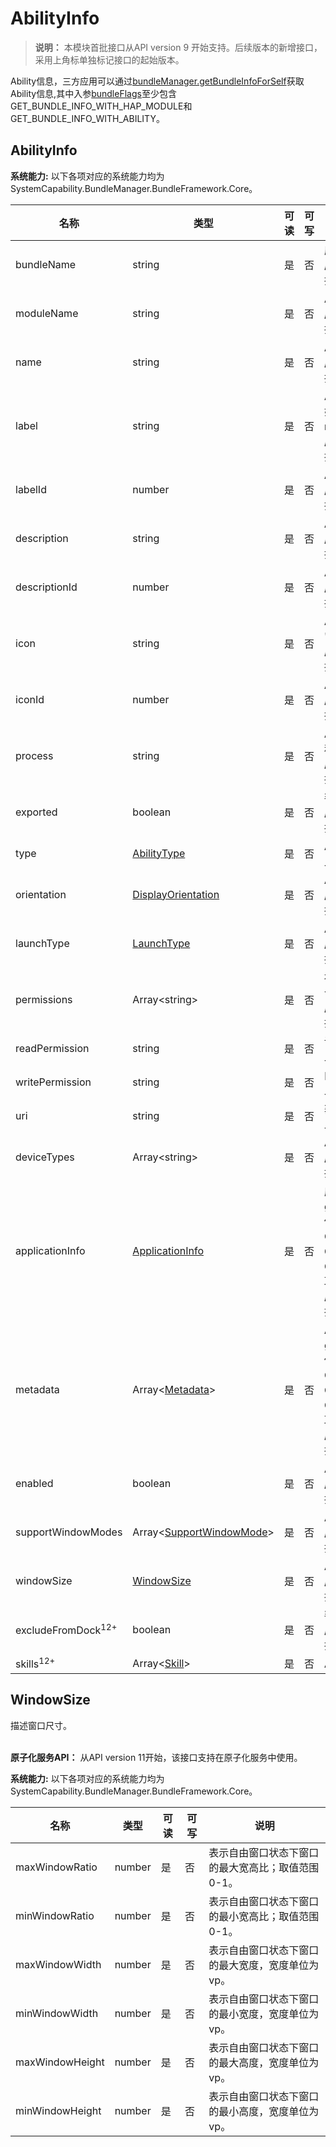 # AbilityInfo

> **说明：**
> 本模块首批接口从API version 9 开始支持。后续版本的新增接口，采用上角标单独标记接口的起始版本。

Ability信息，三方应用可以通过[bundleManager.getBundleInfoForSelf](js-apis-bundleManager.md#bundlemanagergetbundleinfoforself)获取Ability信息,其中入参[bundleFlags](js-apis-bundleManager.md#bundleflag)至少包含GET_BUNDLE_INFO_WITH_HAP_MODULE和GET_BUNDLE_INFO_WITH_ABILITY。

## AbilityInfo

 **系统能力:** 以下各项对应的系统能力均为SystemCapability.BundleManager.BundleFramework.Core。

| 名称                  | 类型                                                     | 可读 | 可写 | 说明                                      |
| --------------------- | -------------------------------------------------------- | ---- | ---- | ------------------------------------------ |
| bundleName            | string                                                   | 是   | 否   | 应用Bundle名称。<br>**原子化服务API：** 从API version 11开始，该接口支持在原子化服务中使用。 |
| moduleName            | string                                                   | 是   | 否   | Ability所属的HAP的名称。<br>**原子化服务API：** 从API version 11开始，该接口支持在原子化服务中使用。 |
| name                  | string                                                   | 是   | 否   | Ability名称。<br>**原子化服务API：** 从API version 11开始，该接口支持在原子化服务中使用。 |
| label                 | string                                                   | 是   | 否   | Ability对用户显示的名称的资源描述符，如："label": "$string: mainability_description"。<br>**原子化服务API：** 从API version 11开始，该接口支持在原子化服务中使用。 |
| labelId               | number                                                   | 是   | 否   | Ability的标签资源id。<br>**原子化服务API：** 从API version 11开始，该接口支持在原子化服务中使用。 |
| description           | string                                                   | 是   | 否   | Ability的描述。<br>**原子化服务API：** 从API version 11开始，该接口支持在原子化服务中使用。 |
| descriptionId         | number                                                   | 是   | 否   | Ability的描述资源id。<br>**原子化服务API：** 从API version 11开始，该接口支持在原子化服务中使用。 |
| icon                  | string                                                   | 是   | 否   | Ability的图标资源描述符，如"icon": "$media:icon"。<br>**原子化服务API：** 从API version 11开始，该接口支持在原子化服务中使用。 |
| iconId                | number                                                   | 是   | 否   | Ability的图标资源id。<br>**原子化服务API：** 从API version 11开始，该接口支持在原子化服务中使用。 |
| process               | string                                                   | 是   | 否   | Ability的进程，如果不设置，默认为包的名称。<br>**原子化服务API：** 从API version 11开始，该接口支持在原子化服务中使用。 |
| exported             | boolean                                                  | 是   | 否   | 判断Ability是否可以被其他应用调用。<br>**原子化服务API：** 从API version 11开始，该接口支持在原子化服务中使用。 |
| type                  | [AbilityType](js-apis-bundleManager.md#abilitytype)      | 是   | 否   | Ability类型<br />此属性仅可在FA模型下使用。 |
| orientation           | [DisplayOrientation](js-apis-bundleManager.md#displayorientation)  | 是   | 否   | Ability的显示模式。<br>**原子化服务API：** 从API version 11开始，该接口支持在原子化服务中使用。 |
| launchType            | [LaunchType](js-apis-bundleManager.md#launchtype)        | 是   | 否   | Ability的启动模式。<br>**原子化服务API：** 从API version 11开始，该接口支持在原子化服务中使用。 |
| permissions           | Array\<string>                                           | 是   | 否   | 被其他应用Ability调用时需要申请的权限集合。<br>**原子化服务API：** 从API version 11开始，该接口支持在原子化服务中使用。 |
| readPermission        | string                                                   | 是   | 否   | 读取Ability数据所需的权限<br />此属性仅可在FA模型下使用。 |
| writePermission       | string                                                   | 是   | 否   | 向Ability写数据所需的权限<br />此属性仅可在FA模型下使用。 |
| uri                   | string                                                   | 是   | 否   | 获取Ability的统一资源标识符（URI）<br />此属性仅可在FA模型下使用。 |
| deviceTypes           | Array\<string>                                           | 是   | 否   | Ability支持的设备类型。<br>**原子化服务API：** 从API version 11开始，该接口支持在原子化服务中使用。 |
| applicationInfo       | [ApplicationInfo](js-apis-bundleManager-applicationInfo.md)     | 是   | 否   | 应用程序的配置信息，通过调用[getBundleInfoForSelf](js-apis-bundleManager.md#bundlemanagergetbundleinfoforself)接口，bundleFlags参数传入GET_BUNDLE_INFO_WITH_HAP_MODULE、GET_BUNDLE_INFO_WITH_ABILITY和GET_BUNDLE_INFO_WITH_APPLICATION获取。<br>**原子化服务API：** 从API version 11开始，该接口支持在原子化服务中使用。 |
| metadata              | Array\<[Metadata](js-apis-bundleManager-metadata.md)>           | 是   | 否   | Ability的元信息，通过调用[getBundleInfoForSelf](js-apis-bundleManager.md#bundlemanagergetbundleinfoforself)接口，bundleFlags参数传入GET_BUNDLE_INFO_WITH_HAP_MODULE、GET_BUNDLE_INFO_WITH_ABILITY和GET_BUNDLE_INFO_WITH_METADATA获取。<br>**原子化服务API：** 从API version 11开始，该接口支持在原子化服务中使用。 |
| enabled               | boolean                                                  | 是   | 否   | Ability是否可用。<br>**原子化服务API：** 从API version 11开始，该接口支持在原子化服务中使用。 |
| supportWindowModes    | Array\<[SupportWindowMode](js-apis-bundleManager.md#supportwindowmode)> | 是   | 否   | Ability支持的窗口模式。<br>**原子化服务API：** 从API version 11开始，该接口支持在原子化服务中使用。 |
| windowSize|[WindowSize](#windowsize)                                            |    是   | 否   | Ability窗口尺寸。<br>**原子化服务API：** 从API version 11开始，该接口支持在原子化服务中使用。 |
| excludeFromDock<sup>12+</sup>             | boolean                                                  | 是   | 否   | 判断Ability是否可以在dock区域隐藏图标。<br>**原子化服务API：** 从API version 11开始，该接口支持在原子化服务中使用。 |
| skills<sup>12+</sup>             | Array\<[Skill](js-apis-bundleManager-skill.md)>                                                 | 是   | 否   | Ability的Skills信息。        |

## WindowSize

描述窗口尺寸。

 <br>**原子化服务API：** 从API version 11开始，该接口支持在原子化服务中使用。

 **系统能力:** 以下各项对应的系统能力均为SystemCapability.BundleManager.BundleFramework.Core。

| 名称               | 类型    | 可读 | 可写 | 说明                               |
| -------------------| ------- | ---- | ---- | ---------------------------------- |
| maxWindowRatio     | number  | 是   | 否   | 表示自由窗口状态下窗口的最大宽高比；取值范围0-1。 |
| minWindowRatio     | number  | 是   | 否   | 表示自由窗口状态下窗口的最小宽高比；取值范围0-1。 |
| maxWindowWidth     | number  | 是   | 否   | 表示自由窗口状态下窗口的最大宽度，宽度单位为vp。 |
| minWindowWidth     | number  | 是   | 否   | 表示自由窗口状态下窗口的最小宽度，宽度单位为vp。 |
| maxWindowHeight    | number  | 是   | 否   | 表示自由窗口状态下窗口的最大高度，宽度单位为vp。 |
| minWindowHeight    | number  | 是   | 否   | 表示自由窗口状态下窗口的最小高度，宽度单位为vp。 |